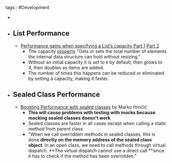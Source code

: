 tags:: #Development

-
- ## List<T> Performance
	- [Performance gains when specifying a List’s capacity Part 1](https://intodot.net/performance-gains-when-specifying-a-lists-capacity/) [Part 2](https://intodot.net/performance-gains-when-specifying-a-lists-capacity-part-2/)
		- The capacity [property](https://learn.microsoft.com/en-us/dotnet/api/system.collections.generic.list-1.capacity?view=net-6.0) "Gets or sets the total number of elements the internal data structure can hold without resizing."
		- Without an initial capacity it is set to `0` by default, then grows to 4, then doubles as items are added.
		- The number of times this happens can be reduced or eliminated by setting a capacity, making it faster.
- ## Sealed Class Performance
	- [Boosting Performance with sealed classes](https://code-maze.com/improve-performance-sealed-classes-dotnet/) by Marko Hrnčić
		- **This will cause problems with testing with mocks because mocking sealed classes doesn't work**
		- Sealed classes are faster in all cases except when calling a static method from parent class
		- "When we call overridden methods in sealed classes, this is done **directly on the memory address of the sealed class object**. In an open class, we need to call methods through virtual dispatch. **The virtual dispatch cannot use a direct call **since it has to check if the method has been overridden."
